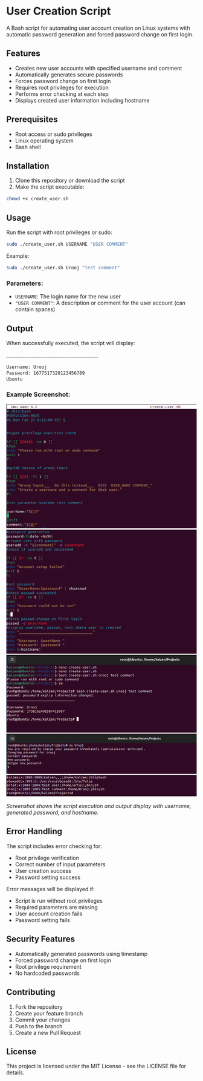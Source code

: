 # User Creation Script

A Bash script for automating user account creation on Linux systems with automatic password generation and forced password change on first login.

## Features

- Creates new user accounts with specified username and comment
- Automatically generates secure passwords
- Forces password change on first login
- Requires root privileges for execution
- Performs error checking at each step
- Displays created user information including hostname

## Prerequisites

- Root access or sudo privileges
- Linux operating system
- Bash shell

## Installation

1. Clone this repository or download the script
2. Make the script executable:
```bash
chmod +x create_user.sh
```

## Usage

Run the script with root privileges or sudo:

```bash
sudo ./create_user.sh USERNAME "USER COMMENT"
```

Example:
```bash
sudo ./create_user.sh Urooj "Test comment"
```

### Parameters:
- `USERNAME`: The login name for the new user
- `"USER COMMENT"`: A description or comment for the user account (can contain spaces)

## Output

When successfully executed, the script will display:

```
__________________________________

Username: Urooj
Password: 1677517320123456789
Ubuntu
```

### Example Screenshot:
![](usr1.PNG)
![](usr2.PNG)
![](usr3.PNG)
![](usr4.PNG)
![](usr5.PNG)


*Screenshot shows the script execution and output display with username, generated password, and hostname.*

## Error Handling

The script includes error checking for:
- Root privilege verification
- Correct number of input parameters
- User creation success
- Password setting success

Error messages will be displayed if:
- Script is run without root privileges
- Required parameters are missing
- User account creation fails
- Password setting fails

## Security Features

- Automatically generated passwords using timestamp
- Forced password change on first login
- Root privilege requirement
- No hardcoded passwords

## Contributing

1. Fork the repository
2. Create your feature branch
3. Commit your changes
4. Push to the branch
5. Create a new Pull Request

## License

This project is licensed under the MIT License - see the LICENSE file for details.

